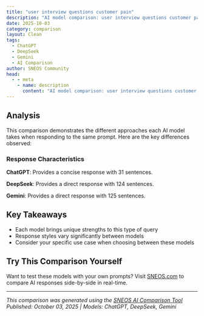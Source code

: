 ```yaml
---
title: "user interview questions customer pain"
description: "AI model comparison: user interview questions customer pain..."
date: 2025-10-03
category: comparison
layout: Clean
tags:
  - ChatGPT
  - DeepSeek
  - Gemini
  - AI Comparison
author: SNEOS Community
head:
  - - meta
    - name: description
      content: "AI model comparison: user interview questions customer pain..."
---
```


<ChatComparison
  title="user interview questions customer pain"
  prompt="user interview questions customer pain"
  :responses='{
    "ChatGPT": "Certainly! When conducting user interviews to uncover customer pain points, it\u0027s important to ask open-ended questions that encourage users to share their experiences, frustrations, and needs. Here are some effective questions you can use:\n\n### General Experience\n1. Can you walk me through how you currently use [product/service]?\n2. What do you like most about your current solution or process?\n3. What frustrates you the most when using [product/service] or managing [related task]?\n\n### Identifying Pain Points\n4. Have you encountered any challenges or difficulties while using [product/service]?\n5. Can you tell me about a recent time when you were frustrated or stuck while using [product/service]?\n6. What features or aspects do you feel are missing or lacking in your current solution?\n\n### Understanding Impact\n7. How do these challenges affect your daily work or personal life?\n8. What do you typically do when you run into these problems?\n9. How much time or resources do you spend trying to work around these issues?\n\n### Expectations and Improvements\n10. If you could change one thing about [product/service], what would it be?\n11. What would an ideal solution look like for you?\n12. Are there any tools or products you\u2019ve seen that you wish we had?\n\n### Prioritizing Pain Points\n13. Which of these challenges is the most critical for you to solve?\n14. How urgent is it for you to find a better solution to these problems?\n\nWould you like me to help tailor these questions to a specific product or industry?",
    "DeepSeek": "Of course. Crafting effective user interview questions to uncover customer pain points is a critical skill. The goal isn\u0027t just to ask \u0022What are your problems?\u0022 but to guide the user into telling a story that reveals their frustrations, motivations, and unmet needs.\n\nHere is a comprehensive guide, from foundational principles to specific questions and frameworks.\n\n### The Golden Rules for Uncovering Pain Points\n\n1.  **Focus on the Past, Not the Hypothetical:** Ask about specific, recent experiences. \u0022Tell me about the last time you...\u0022 is much more powerful than \u0022Would you ever...?\u0022 or \u0022What if...?\u0022\n2.  **Dig for Emotion and Impact:** Don\u0027t stop at the \u0022what.\u0022 Ask \u0022How did that make you feel?\u0022 or \u0022What was the consequence of that?\u0022 This reveals the true severity of the pain.\n3.  **Listen for \u0022Workarounds\u0022:** When a user describes a complicated, manual process they\u0027ve created to solve a problem, you\u0027ve found a goldmine. This is a direct signal of a significant pain point.\n4.  **Ask \u0022Why?\u0022 Five Times:** The classic technique to get to the root cause of a surface-level complaint.\n5.  **Be a Beginner, Not an Expert:** Adopt a curious, naive mindset. Let them explain things you might already know. You\u0027ll often hear assumptions you didn\u0027t know you had.\n\n---\n\n### Core User Interview Questions for Uncovering Pain Points\n\nStructure your interview to move from broad context to specific, deep pains.\n\n#### Phase 1: Context \u0026 Goals (The Big Picture)\n*   \u0022Tell me about a typical day in your role/life as it relates to [your domain, e.g., \u0027project management\u0027].\u0022\n*   \u0022What are your biggest priorities or goals when it comes to [your domain]?\u0022\n*   \u0022What does \u0027success\u0027 look like for you in this area?\u0022\n\n#### Phase 2: Current Process \u0026 Behavior (The Story)\n*   \u0022Walk me through the last time you had to [complete a key task, e.g., \u0027plan a new project\u0027].\u0022\n    *   *Probe:* \u0022What was the first thing you did? And then what?\u0022\n*   \u0022What tools or systems are you using for this currently? (e.g., spreadsheets, email, other software?)\u0022\n*   \u0022Who else is involved in this process? How do you collaborate with them?\u0022\n\n#### Phase 3: Pinpointing the Pain (The Gold)\nThis is where you dig deep. Use their answers from Phase 2 to ask targeted follow-ups.\n\n**To uncover Frustration:**\n*   \u0022What part of that process is the most frustrating or tedious?\u0022\n*   \u0022If you could magically eliminate one step from that entire process, what would it be and why?\u0022\n*   \u0022Where do you feel you\u0027re wasting the most time or energy?\u0022\n*   \u0022Tell me about a time when this process went completely wrong. What happened?\u0022\n\n**To uncover Cost \u0026 Consequences:**\n*   \u0022What happens if this doesn\u0027t get done, or gets done poorly?\u0022\n*   \u0022How does this frustration impact your mood, your team, or your other work?\u0022\n*   \u0022Have you had to spend money to solve this problem? (e.g., on other tools, hiring help, overtime)?\u0022\n\n**To uncover Workarounds \u0026 Adaptations:**\n*   \u0022I notice you mentioned using a spreadsheet for that. What does that spreadsheet do that your main tool doesn\u0027t?\u0022\n*   \u0022Are there any little \u0027hacks\u0027 or manual processes you\u0027ve created to make this work for you?\u0022\n*   \u0022What information do you have to keep in your head or on sticky notes because the system doesn\u0027t track it?\u0022\n\n**To uncover Emotional Drivers:**\n*   \u0022How did that situation make you feel? (Stressed, anxious, incompetent, annoyed?)\u0022\n*   \u0022What were you worried would happen when you encountered that problem?\u0022\n\n#### Phase 4: Motivation \u0026 Solution Validation (The Future)\n*   \u0022Imagine a perfect solution existed. What would it allow you to do that you can\u0027t do now?\u0022\n*   \u0022How would having a solution for this pain point change your day or your work?\u0022\n*   \u0022What would it be worth to you to solve this problem?\u0022 (This can help gauge willingness to pay).\n\n---\n\n### Frameworks for Structuring Your Questions\n\n#### 1. The \u0022Jobs to Be Done\u0022 (JTBD) Framework\nFocus on the progress a user is trying to make in a given situation.\n\n*   **Circumstance:** \u0022Tell me about the situation you were in when you decided you needed to [find a solution].\u0022\n*   **Motivation:** \u0022What were you trying to achieve? What was the ultimate outcome you wanted?\u0022\n*   **Struggle:** \u0022What was pushing you away from your old way of doing things? What was holding you back?\u0022\n*   **Solution:** \u0022What did you end up choosing? How did you expect it to help you make that progress?\u0022\n\n#### 2. The \u00225 Whys\u0022 in Action\n*   User: \u0022The reporting feature is too slow.\u0022\n*   **Why 1:** \u0022Why is the speed a problem?\u0022 -\u003E \u0022Because I can\u0027t get my reports done on time.\u0022\n*   **Why 2:** \u0022Why do you need them done on time?\u0022 -\u003E \u0022Because my manager needs them for a 9 AM meeting.\u0022\n*   **Why 3:** \u0022What happens if the report is late?\u0022 -\u003E \u0022My manager gets angry, and I look unprepared.\u0022\n*   **Why 4:** \u0022What\u0027s the impact of looking unprepared?\u0022 -\u003E \u0022It hurts my credibility and chances for a promotion.\u0022\n*   **Root Cause:** The pain isn\u0027t just \u0022slow software\u0022; it\u0027s **career anxiety and a fear of professional failure.**\n\n### Example Scenario: Project Management Software\n\n**Bad Question:** \u0022Do you find project management difficult?\u0022 (Yes/No, leads nowhere).\n\n**Good Interview Flow:**\n1.  **Context:** \u0022Tell me about your role and what a typical Wednesday looks like for you.\u0022\n2.  **Process:** \u0022Great. You mentioned planning the quarterly marketing campaign. Walk me through how you did that last time. From the very first idea.\u0022\n3.  **Pain (Digging):** \u0022You said you had to copy tasks from an email into a spreadsheet. What\u0027s frustrating about that step?\u0022 -\u003E \u0022It\u0027s error-prone and takes forever.\u0022\n4.  **Emotion/Impact:** \u0022What happens when there\u0027s an error?\u0022 -\u003E \u0022We miss a deadline.\u0022 -\u003E \u0022And how does a missed deadline impact you?\u0022 -\u003E \u0022It creates a fire drill for the team and I have to stay late to fix it. It\u0027s really stressful.\u0022\n5.  **Workaround:** \u0022So you use the spreadsheet as a single source of truth instead of the tool itself? Why is that?\u0022 -\u003E \u0022Because the tool\u0027s reporting is terrible. I can\u0027t see the big picture.\u0022\n\n**Pain Points Uncovered:**\n*   **Fear of errors** leading to missed deadlines.\n*   **Time wasted** on manual, duplicate data entry.\n*   **Stress and overtime** caused by process breakdowns.\n*   **Lack of trust** in the tool\u0027s reporting, forcing a manual workaround.\n\nBy following this approach, you move from superficial complaints to a deep, empathetic understanding of the user\u0027s world, which is the foundation for building a product they truly need and love.",
    "Gemini": "Okay, let\u0027s craft some user interview questions focused on uncovering customer pain points.  The key is to ask open-ended questions that encourage the user to tell a story and reveal frustrations they might not even realize they have.  Here\u0027s a breakdown by area of focus, with examples, and explanations of why they\u0027re effective:\n\n**I. General Opening \u0026 Context Setting:**\n\n*   **Goal:** Build rapport, understand their overall experience, and set the stage for more specific questions.\n\n*   **Questions:**\n\n    *   \u0022Tell me a little bit about your role/responsibilities at [Company/in this area].\u0022 (Helps understand their perspective and expertise.)\n    *   \u0022What are your primary goals related to [the area your product/service addresses]?\u0022 (Reveals their motivations and priorities.)\n    *   \u0022What does a typical day/week look like when you\u0027re working on [related task/project]?\u0022 (Uncovers workflow and frequency of relevant activities.)\n    *   \u0022How long have you been [doing this task/using similar products]?\u0022 (Provides context on their experience level.)\n    *   \u0022What are the most important things you look for when [choosing a product/service in this area]?\u0022 (Reveals their priorities and values.)\n\n**II. Exploring Current Processes \u0026 Workarounds:**\n\n*   **Goal:**  Understand *how* they currently solve the problem your product/service aims to address. This is where pain points often surface.\n\n*   **Questions:**\n\n    *   \u0022Walk me through the steps you take when [performing a specific task].\u0022 (Encourages them to detail their process, revealing inefficiencies and frustrations.)\n    *   \u0022What tools or resources do you typically use for [that task]?\u0022 (Identifies tools they rely on and potential integration points.)\n    *   \u0022What happens when [a specific problem occurs, e.g., a report is late, data is missing]? How do you handle it?\u0022 (Uncovers reactive solutions and workarounds, indicating pain.)\n    *   \u0022What\u0027s the most time-consuming part of [this process]?\u0022 (Directly asks about time-related pain.)\n    *   \u0022What are some of the biggest challenges you face when [doing this task]?\u0022 (Open-ended way to uncover frustrations.)\n    *   \u0022What parts of the process are the most frustrating or annoying?\u0022 (More direct probe.)\n    *   \u0022Are there any steps that feel repetitive or unnecessary?\u0022 (Identifies inefficiencies.)\n    *   \u0022How do you measure the success of [this task/process]? What metrics are important?\u0022 (Reveals potential data-related pain points and goals.)\n\n**III. Digging Deeper into Specific Pain Points:**\n\n*   **Goal:** Once a pain point is identified, probe for details to understand its impact and root cause.\n\n*   **Questions:**\n\n    *   \u0022You mentioned [pain point]. Tell me more about that. Can you give me an example?\u0022 (Prompts for specifics and stories.)\n    *   \u0022How often does that happen?\u0022 (Quantifies the frequency of the problem.)\n    *   \u0022What impact does that have on you/your team/the business?\u0022 (Explores the consequences of the pain point - time, money, morale, etc.)\n    *   \u0022Why do you think that happens?\u0022 (Uncovers the underlying cause of the problem.)\n    *   \u0022What have you tried to do to solve that problem?\u0022 (Reveals if they\u0027ve attempted solutions and why they haven\u0027t worked.)\n    *   \u0022What would be your ideal solution to [this problem]?\u0022 (Uncovers their desired outcome and potential product features.)\n    *   \u0022How does that impact your ability to achieve [goal mentioned earlier]?\u0022 (Connects the pain point back to their primary objectives.)\n    *   \u0022On a scale of 1 to 10, with 1 being \u0027not a problem at all\u0027 and 10 being \u0027a major headache,\u0027 how would you rate [pain point]?\u0022 (Provides a quantifiable measure of the severity.)\n\n**IV. Exploring Alternatives and Competitors:**\n\n*   **Goal:** Understand what solutions they\u0027ve tried or considered, and why they chose (or didn\u0027t choose) them.\n\n*   **Questions:**\n\n    *   \u0022Have you tried any other products or services to address this issue?\u0022 (Identifies competitors and alternative solutions.)\n    *   \u0022What did you like or dislike about [alternative product/service]?\u0022 (Reveals its strengths and weaknesses from the user\u0027s perspective.)\n    *   \u0022Why did you choose to use [current solution] over other options?\u0022 (Uncovers their decision-making process and key criteria.)\n    *   \u0022What are the biggest limitations of [current solution]?\u0022 (Directly asks about its shortcomings.)\n    *   \u0022If you could wave a magic wand and change one thing about [current solution], what would it be?\u0022 (Uncovers their biggest unmet need.)\n\n**V. Understanding Desired Outcomes and Future State:**\n\n*   **Goal:**  Uncover what a perfect world would look like for them and how your product/service could help them achieve it.\n\n*   **Questions:**\n\n    *   \u0022If you could automate one aspect of [this task/process], what would it be?\u0022 (Reveals potential automation opportunities.)\n    *   \u0022What would it look like if [this process] was working perfectly?\u0022 (Paints a picture of their ideal state.)\n    *   \u0022What kind of impact would it have on your team/company if you could solve [this pain point]?\u0022 (Highlights the potential benefits of solving the problem.)\n    *   \u0022What\u0027s the biggest opportunity you see related to [the area your product/service addresses]?\u0022 (Reveals their aspirations and potential future needs.)\n    *   \u0022What are you hoping to achieve in the next [timeframe, e.g., quarter, year] related to [this area]?\u0022 (Focuses on their future goals.)\n\n**VI. Closing \u0026 Follow-Up:**\n\n*   **Goal:** Express gratitude, confirm your understanding, and leave the door open for future contact.\n\n*   **Questions:**\n\n    *   \u0022Is there anything else you\u0027d like to share that we haven\u0027t discussed?\u0022 (Provides an opportunity to add anything they might have missed.)\n    *   \u0022To make sure I understood correctly, the biggest challenges you\u0027re facing are [summarize key pain points]. Is that accurate?\u0022 (Confirms your understanding and allows for clarification.)\n    *   \u0022Would you be open to a brief follow-up conversation if we have any further questions?\u0022 (Allows for future clarification and deeper dives.)\n    *   \u0022Thank you so much for your time and insights. We really appreciate it.\u0022 (Expresses gratitude.)\n\n**Key Principles for Effective User Interviews:**\n\n*   **Listen Actively:**  Pay close attention to what the user is saying, both verbally and non-verbally.\n*   **Empathize:**  Show genuine understanding and concern for their challenges.\n*   **Be Curious:**  Ask \u0022why\u0022 repeatedly to dig deeper and uncover the root cause of problems.  (The \u00225 Whys\u0022 technique is useful here.)\n*   **Avoid Leading Questions:**  Don\u0027t suggest answers or steer the user towards a particular conclusion.  For example, instead of \u0022Do you find this feature confusing?\u0022, ask \u0022What are your thoughts on this feature?\u0022\n*   **Stay Neutral:**  Don\u0027t defend your product or argue with the user.  The goal is to understand their perspective, not to sell them on your solution.\n*   **Take Notes (or Record with Permission):**  Document the key points and insights from the interview.  Recordings (with consent) are invaluable for later analysis.\n*   **Focus on Behavior, Not Opinions:**  Pay more attention to what they *do* and *have done* than what they *say* they will do.  Past behavior is a better predictor of future behavior.\n*   **One Question at a Time:** Avoid combining multiple questions into one, as this can confuse the user and make it difficult to get clear answers.\n*   **Practice the \u0022Think Aloud\u0022 Method:**  Encourage users to verbalize their thoughts and feelings as they interact with a product or process.\n\n**Example Interview Flow:**\n\n1.  **Introduction \u0026 Context Setting:**  (5-10 minutes) - Build rapport, understand their role, and set the stage.\n2.  **Current Process Exploration:** (15-20 minutes) - Walk through their current workflow, identifying challenges and frustrations.\n3.  **Pain Point Deep Dive:** (15-20 minutes) - Focus on specific pain points, exploring their impact and root causes.\n4.  **Alternatives \u0026 Competitors:** (5-10 minutes) - Understand what solutions they\u0027ve tried or considered.\n5.  **Desired Outcomes:** (5-10 minutes) - Uncover their ideal state and future aspirations.\n6.  **Closing \u0026 Follow-Up:** (2-3 minutes) - Express gratitude and confirm understanding.\n\n**Remember to tailor these questions to your specific product, service, and target audience.  The goal is to create a comfortable and open environment where users feel free to share their honest experiences and frustrations.** Good luck!\n"
  }'
  published-date="20:32"
/>

## Analysis

This comparison demonstrates the different approaches each AI model takes when responding to the same prompt. Here are the key differences observed:

### Response Characteristics

**ChatGPT**: Provides a concise response with 31 sentences. 

**DeepSeek**: Provides a direct response with 124 sentences. 

**Gemini**: Provides a direct response with 125 sentences. 

## Key Takeaways

- Each model brings unique strengths to this type of query
- Response styles vary significantly between models
- Consider your specific use case when choosing between these models

## Try This Comparison Yourself

Want to test these models with your own prompts? Visit [SNEOS.com](https://sneos.com) to compare AI responses side-by-side in real-time.

---

*This comparison was generated using the [SNEOS AI Comparison Tool](https://sneos.com)*
*Published: October 03, 2025 | Models: ChatGPT, DeepSeek, Gemini*
